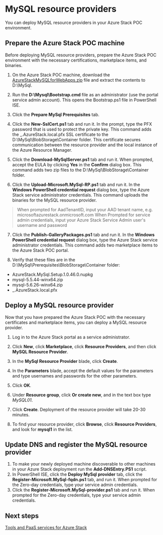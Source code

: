 <properties
	pageTitle="Prepare the physical machine"
	description="Prepare the physical machine"
	services="azure-stack"
	documentationCenter=""
	authors="ErikjeMS"
	manager="v-kiwhit"
	editor=""/>

<tags
	ms.service="multiple"
	ms.workload="na"
	ms.tgt_pltfrm="na"
	ms.devlang="na"
	ms.topic="article"
	ms.date="01/04/2016"
	ms.author="v-anpasi"/>

# MySQL resource providers

You can deploy MySQL resource providers in your Azure Stack POC environment.

## Prepare the Azure Stack POC machine

Before deploying MySQL resource providers, prepare the Azure Stack POC environment with the necessary certifications, marketplace items, and binaries.

1.	On the Azure Stack POC machine, download the [AzureStackMySQLforWebApps.zip](http:\\tbd) file and extract the contents to D:\MySql.

2.	Run the **D:\Mysql\Bootstrap.cmd** file as an administrator (use the portal service admin account). This opens the Bootstrap.ps1 file in PowerShell ISE.

3.	Click the **Prepare MySql Prerequisites** tab.

4.	Click the **New-SslCert.ps1** tab and run it. In the prompt, type the PFX password that is used to protect the private key. This command adds the \_.AzureStack.local.pfx SSL certificate to the D:\MySql\BlobStorage\Container folder. This certificate secures communication between the resource provider and the local instance of the Azure Resource Manager.

5.	Click the **Download-MySqlServer.ps1** tab and run it. When prompted, accept the EULA by clicking **Yes** in the **Confirm** dialog box. This command adds two zip files to the D:\MySql\BlobStorage\Container folder.

6.	Click the **Upload-Microsoft.MySql-RP.ps1** tab and run it. In the **Windows PowerShell credential request** dialog box, type the Azure Stack service administrator credentials. This command uploads the binaries for the MySQL resource provider.
> When prompted for AadTenantID, input your AAD tenant name, e.g. microsoftazurestack.onmicrosoft.com
> When Prompted for service admin credentials, input your Azure Stack Service Admin user's username and password

7.	Click the **Publish-GalleryPackages.ps1** tab and run it. In the **Windows PowerShell credential request** dialog box, type the Azure Stack service administrator credentials. This command adds two marketplace items to the Azure Stack POC portal.

8.	Verify that these files are in the D:\MySql\Prerequisites\BlobStorage\Container folder:
  - AzureStack.MySql.Setup.1.0.46.0.nupkg
  - mysql-5.5.44-winx64.zip
  - mysql-5.6.26-winx64.zip
  - \_.AzureStack.local.pfx

## Deploy a MySQL resource provider

Now that you have prepared the Azure Stack POC with the necessary certificates and marketplace items, you can deploy a MySQL resource provider.

1.	Log in to the Azure Stack portal as a service administrator.

2.	Click **New**, click **Marketplace**, click **Resource Providers**, and then click **MySQL Resource Provider**.
3.	In the **MySql Resource Provider** blade, click **Create**.
4.	In the **Parameters** blade, accept the default values for the parameters and type usernames and passwords for the other parameters.
5.	Click **OK**.
6.	Under **Resource group**, click **Or create new**, and in the text box type *MySQL01*.
7.	Click **Create**. Deployment of the resource provider will take 20-30 minutes.
8.	To find your resource provider, click **Browse**, click **Resource Providers**, and look for **mysql1** in the list.

## Update DNS and register the MySQL resource provider

1.	To make your newly deployed machine discoverable to other machines in your Azure Stack deployment run the **Add-DNSEntry.PS1** script.
2.	In PowerShell ISE, click the **Deploy MySql provider** tab, click the **Register-Microsoft.MySql-fqdn.ps1** tab, and run it. When prompted for the Zero-day credentials, type your service admin credentials.
3.	Click the **Register-Microsoft.MySql-provider.ps1** tab and run it. When prompted for the Zero-day credentials, type your service admin credentials.

## Next steps

[Tools and PaaS services for Azure Stack](azure-stack-tools-paas-services.md)
